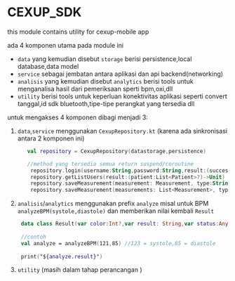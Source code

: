 # CEXUP_SDK
this module contains utility for cexup-mobile app

ada 4 komponen utama pada module ini

- `data` yang kemudian disebut `storage` berisi persistence,local database,data model
- `service` sebagai jembatan antara aplikasi dan api backend(networking)
- `analisis` yang kemudian disebut `analytics` berisi tools untuk menganalisa hasil dari pemeriksaan sperti bpm,oxi,dll
- `utility` berisi tools untuk keperluan konektivitas aplikasi seperti convert tanggal,id sdk bluetooth,tipe-tipe perangkat yang tersedia dll

untuk mengakses 4 komponen dibagi menjadi 3:
1. `data`,`service` menggunakan `CexupRepository.kt` (karena ada sinkronisasi antara 2 komponen ini)
   ```kotlin
      val repository = CexupRepository(datastorage,persistence)
   
      //method yang tersedia semua return suspend/coroutine
       repository.login(username:String,password:String,result:(success:Boolean,nurse:Nurse)->Unit)
       repository.getListUsers(result:(patient:List<Patient>?)->Unit)
       repository.saveMeasurement(measurement: Measurement, type:String,result:(success:Boolean,message:String)->Unit)
       repository.saveMeasurement(measurements: List<Measurement>, type:String,result:(success:Boolean,message:String)->Unit)
   ```
2. `analisis`/`analytics` menggunakan prefix `analyze` misal untuk BPM `analyzeBPM(systole,diastole)` dan memberikan nilai kembali `Result`
   ```kotlin
    data class Result(var color:Int?,var result: String,var status:Any?) 
    
    //contoh
    val analyze = analyzeBPM(121,85) //123 = systole,85 = diastole
    
    print("${analyze.result}")
   ```
3. `utility` (masih dalam tahap perancangan )
